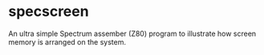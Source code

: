 # specscreen
An ultra simple Spectrum assember (Z80) program to illustrate how screen memory is arranged on the system.
